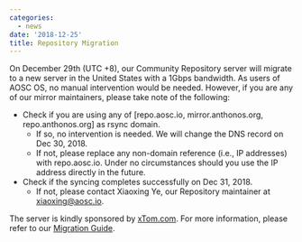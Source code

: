 ```yaml
---
categories:
  - news
date: '2018-12-25'
title: Repository Migration
---
```



On December 29th (UTC +8), our Community Repository server will migrate to a new server in the United States with a 1Gbps bandwidth. As users of AOSC OS, no manual intervention would be needed. However, if you are any of our mirror maintainers, please take note of the following:

- Check if you are using any of [repo.aosc.io, mirror.anthonos.org, repo.anthonos.org] as rsync domain.
  - If so, no intervention is needed. We will change the DNS record on Dec 30, 2018.
  - If not, please replace any non-domain reference (i.e., IP addresses) with repo.aosc.io. Under no circumstances should you use the IP address directly in the future.
- Check if the syncing completes successfully on Dec 31, 2018.
  - If not, please contact Xiaoxing Ye, our Repository maintainer at [xiaoxing@aosc.io](mailto:xiaoxing@aosc.io).

The server is kindly sponsored by [xTom.com](xTom.com). For more information, please refer to our [Migration Guide](https://wiki.aosc.io/developer/infrastructure/knowledge-base/00003-repository-migration).